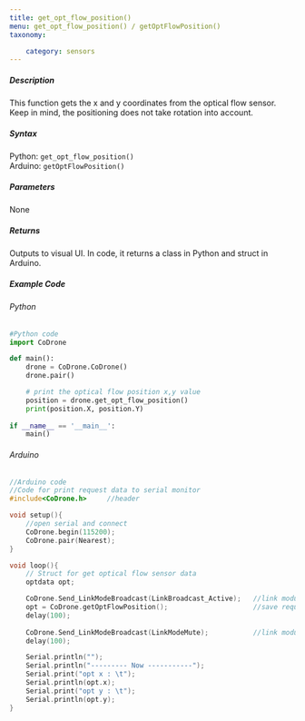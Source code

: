 ```yaml
---
title: get_opt_flow_position()
menu: get_opt_flow_position() / getOptFlowPosition()
taxonomy:

	category: sensors
---
```


##### Description

This function gets the x and y coordinates from the optical flow sensor.<br/>Keep in mind, the positioning does not take rotation into account.

##### Syntax
Python: ```get_opt_flow_position()```<br />
Arduino: ```getOptFlowPosition()```

##### Parameters

None

##### Returns

Outputs to visual UI. In code, it returns a class in Python and struct in Arduino.

##### Example Code
###### Python
```python
#Python code
import CoDrone

def main():
	drone = CoDrone.CoDrone()
	drone.pair()

	# print the optical flow position x,y value
	position = drone.get_opt_flow_position()
	print(position.X, position.Y)
	
if __name__ == '__main__':
	main()

```
###### Arduino
```c
//Arduino code
//Code for print request data to serial monitor
#include<CoDrone.h>		//header

void setup(){
	//open serial and connect
	CoDrone.begin(115200);
	CoDrone.pair(Nearest);	
}

void loop(){
	// Struct for get optical flow sensor data
	optdata opt;

	CoDrone.Send_LinkModeBroadcast(LinkBroadcast_Active);	//link module mode change => Active
	opt = CoDrone.getOptFlowPosition();						//save request data
	delay(100);
	    
	CoDrone.Send_LinkModeBroadcast(LinkModeMute);       	//link module mode change => Mute
	delay(100);

	Serial.println("");
	Serial.println("--------- Now -----------");
	Serial.print("opt x : \t");
	Serial.println(opt.x);
	Serial.print("opt y : \t");
	Serial.println(opt.y);	
}

```